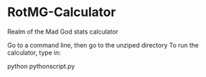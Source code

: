 RotMG-Calculator
================

Realm of the Mad God stats calculator

Go to a command line, then go to the unziped directory
To run the calculator, type in:

python pythonscript.py
